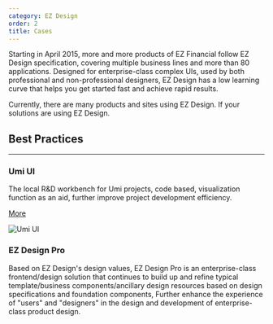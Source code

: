 ```yaml
---
category: EZ Design
order: 2
title: Cases
---
```


Starting in April 2015, more and more products of EZ Financial follow EZ Design specification, covering multiple business lines and more than 80 applications. Designed for enterprise-class complex UIs, used by both professional and non-professional designers, EZ Design has a low learning curve that helps you get started fast and achieve rapid results.

Currently, there are many products and sites using EZ Design. If your solutions are using EZ Design.
## Best Practices

---

### Umi UI

The local R&D workbench for Umi projects, code based, visualization function as an aid, further improve project development efficiency.

[More](https://umijs.org/guide/umi-ui.html#%E2%9C%A8-%E7%89%B9%E6%80%A7)

![Umi UI](https://gw.alipayobjects.com/zos/Evvfincdn/Xyns37N5nY/6591859e-7c16-48f5-852f-7817803425e9.png)

### EZ Design Pro

Based on EZ Design's design values, EZ Design Pro is an enterprise-class frontend/design solution that continues to build up and refine typical template/business components/ancillary design resources based on design specifications and foundation components, Further enhance the experience of "users" and "designers" in the design and development of enterprise-class product design.

